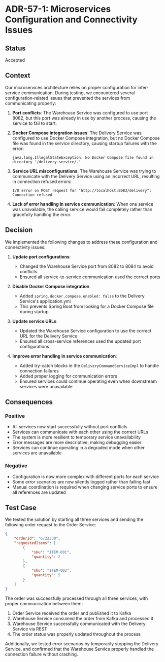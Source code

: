 # ADR-57-1: Microservices Configuration and Connectivity Issues

## Status

Accepted

## Context

Our microservices architecture relies on proper configuration for inter-service communication. During testing, we encountered several configuration-related issues that prevented the services from communicating properly:

1. **Port conflicts**: The Warehouse Service was configured to use port 8082, but this port was already in use by another process, causing the service to fail to start.

2. **Docker Compose integration issues**: The Delivery Service was configured to use Docker Compose integration, but no Docker Compose file was found in the service directory, causing startup failures with the error:
   ```
   java.lang.IllegalStateException: No Docker Compose file found in directory '/delivery-service/.'
   ```

3. **Service URL misconfigurations**: The Warehouse Service was trying to communicate with the Delivery Service using an incorrect URL, resulting in connection refused errors:
   ```
   I/O error on POST request for "http://localhost:8083/delivery": Connection refused
   ```

4. **Lack of error handling in service communication**: When one service was unavailable, the calling service would fail completely rather than gracefully handling the error.

## Decision

We implemented the following changes to address these configuration and connectivity issues:

1. **Update port configurations**:
   - Changed the Warehouse Service port from 8082 to 8084 to avoid conflicts
   - Ensured all service-to-service communication used the correct ports

2. **Disable Docker Compose integration**:
   - Added `spring.docker.compose.enabled: false` to the Delivery Service's application.yml
   - This prevents Spring Boot from looking for a Docker Compose file during startup

3. **Update service URLs**:
   - Updated the Warehouse Service configuration to use the correct URL for the Delivery Service
   - Ensured all cross-service references used the updated port configurations

4. **Improve error handling in service communication**:
   - Added try-catch blocks in the `DeliveryCommandServiceImpl` to handle connection failures
   - Added proper logging for communication errors
   - Ensured services could continue operating even when downstream services were unavailable

## Consequences

### Positive

- All services now start successfully without port conflicts
- Services can communicate with each other using the correct URLs
- The system is more resilient to temporary service unavailability
- Error messages are more descriptive, making debugging easier
- Services can continue operating in a degraded mode when other services are unavailable

### Negative

- Configuration is now more complex with different ports for each service
- Some error scenarios are now silently logged rather than failing fast
- Manual coordination is required when changing service ports to ensure all references are updated

## Test Case

We tested the solution by starting all three services and sending the following order request to the Order Service:

```json
{
    "orderId": "6722330",
    "requestedItems": [
        {
            "sku": "ITEM-001",
            "quantity": 2
        },
        {
            "sku": "ITEM-002",
            "quantity": 5
        }
    ]
}
```

The order was successfully processed through all three services, with proper communication between them:
1. Order Service received the order and published it to Kafka
2. Warehouse Service consumed the order from Kafka and processed it
3. Warehouse Service successfully communicated with the Delivery Service via REST
4. The order status was properly updated throughout the process

Additionally, we tested error scenarios by temporarily stopping the Delivery Service, and confirmed that the Warehouse Service properly handled the connection failure without crashing.